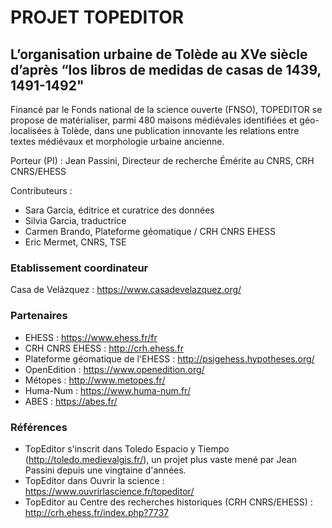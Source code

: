 # PROJET TOPEDITOR
## L’organisation urbaine de Tolède au XVe siècle d’après “los libros de medidas de casas de 1439, 1491-1492"
Financé par le Fonds national de la science ouverte (FNSO), TOPEDITOR se propose de matérialiser, parmi 480 maisons médiévales identifiées et géo-localisées à Tolède, dans une publication innovante les relations entre textes médiévaux et morphologie urbaine ancienne.

Porteur (PI) : Jean Passini, Directeur de recherche Émérite au CNRS, CRH CNRS/EHESS

Contributeurs :
- Sara Garcia, éditrice et curatrice des données
- Silvia Garcia, traductrice
- Carmen Brando, Plateforme géomatique / CRH CNRS EHESS
- Eric Mermet, CNRS, TSE
  
### Etablissement coordinateur
Casa de Velázquez : https://www.casadevelazquez.org/ 

### Partenaires
- EHESS : https://www.ehess.fr/fr
- CRH CNRS EHESS : http://crh.ehess.fr
- Plateforme géomatique de l'EHESS : http://psigehess.hypotheses.org/
- OpenEdition : https://www.openedition.org/
- Métopes : http://www.metopes.fr/ 
- Huma-Num : https://www.huma-num.fr/
- ABES : https://abes.fr/ 

### Références
- TopEditor s'inscrit dans Toledo Espacio y Tiempo (http://toledo.medievalgis.fr/), un projet plus vaste mené par Jean Passini depuis une vingtaine d'années.
- TopEditor dans Ouvrir la science : https://www.ouvrirlascience.fr/topeditor/ 
- TopEditor au Centre des recherches historiques (CRH CNRS/EHESS) : http://crh.ehess.fr/index.php?7737 
